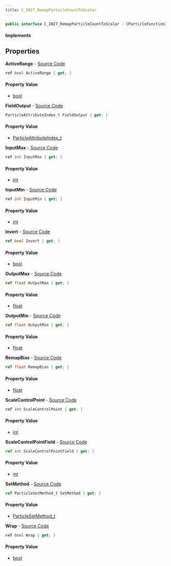```yaml
---
title: C_INIT_RemapParticleCountToScalar
---
```


```csharp
public interface C_INIT_RemapParticleCountToScalar : CParticleFunctionInitializer, CParticleFunction, ISchemaClass<CParticleFunction>, ISchemaClass<CParticleFunctionInitializer>, ISchemaClass<C_INIT_RemapParticleCountToScalar>, ISchemaField, ISchemaClass, INativeHandle
```

#### Implements

## Properties

**ActiveRange** - [Source Code](https://github.com/swiftly-solution/swiftlys2/blob/master/managed/src/SwiftlyS2.Generated/Schemas/Interfaces/C_INIT_RemapParticleCountToScalar.cs#L32)

```csharp
ref bool ActiveRange { get; }
```

#### Property Value

- [bool](https://learn.microsoft.com/dotnet/api/system.boolean)

**FieldOutput** - [Source Code](https://github.com/swiftly-solution/swiftlys2/blob/master/managed/src/SwiftlyS2.Generated/Schemas/Interfaces/C_INIT_RemapParticleCountToScalar.cs#L16)

```csharp
ParticleAttributeIndex_t FieldOutput { get; }
```

#### Property Value

- [ParticleAttributeIndex_t](/docs/api/shared/schemadefinitions/particleattributeindex_t)

**InputMax** - [Source Code](https://github.com/swiftly-solution/swiftlys2/blob/master/managed/src/SwiftlyS2.Generated/Schemas/Interfaces/C_INIT_RemapParticleCountToScalar.cs#L20)

```csharp
ref int InputMax { get; }
```

#### Property Value

- [int](https://learn.microsoft.com/dotnet/api/system.int32)

**InputMin** - [Source Code](https://github.com/swiftly-solution/swiftlys2/blob/master/managed/src/SwiftlyS2.Generated/Schemas/Interfaces/C_INIT_RemapParticleCountToScalar.cs#L18)

```csharp
ref int InputMin { get; }
```

#### Property Value

- [int](https://learn.microsoft.com/dotnet/api/system.int32)

**Invert** - [Source Code](https://github.com/swiftly-solution/swiftlys2/blob/master/managed/src/SwiftlyS2.Generated/Schemas/Interfaces/C_INIT_RemapParticleCountToScalar.cs#L34)

```csharp
ref bool Invert { get; }
```

#### Property Value

- [bool](https://learn.microsoft.com/dotnet/api/system.boolean)

**OutputMax** - [Source Code](https://github.com/swiftly-solution/swiftlys2/blob/master/managed/src/SwiftlyS2.Generated/Schemas/Interfaces/C_INIT_RemapParticleCountToScalar.cs#L28)

```csharp
ref float OutputMax { get; }
```

#### Property Value

- [float](https://learn.microsoft.com/dotnet/api/system.single)

**OutputMin** - [Source Code](https://github.com/swiftly-solution/swiftlys2/blob/master/managed/src/SwiftlyS2.Generated/Schemas/Interfaces/C_INIT_RemapParticleCountToScalar.cs#L26)

```csharp
ref float OutputMin { get; }
```

#### Property Value

- [float](https://learn.microsoft.com/dotnet/api/system.single)

**RemapBias** - [Source Code](https://github.com/swiftly-solution/swiftlys2/blob/master/managed/src/SwiftlyS2.Generated/Schemas/Interfaces/C_INIT_RemapParticleCountToScalar.cs#L38)

```csharp
ref float RemapBias { get; }
```

#### Property Value

- [float](https://learn.microsoft.com/dotnet/api/system.single)

**ScaleControlPoint** - [Source Code](https://github.com/swiftly-solution/swiftlys2/blob/master/managed/src/SwiftlyS2.Generated/Schemas/Interfaces/C_INIT_RemapParticleCountToScalar.cs#L22)

```csharp
ref int ScaleControlPoint { get; }
```

#### Property Value

- [int](https://learn.microsoft.com/dotnet/api/system.int32)

**ScaleControlPointField** - [Source Code](https://github.com/swiftly-solution/swiftlys2/blob/master/managed/src/SwiftlyS2.Generated/Schemas/Interfaces/C_INIT_RemapParticleCountToScalar.cs#L24)

```csharp
ref int ScaleControlPointField { get; }
```

#### Property Value

- [int](https://learn.microsoft.com/dotnet/api/system.int32)

**SetMethod** - [Source Code](https://github.com/swiftly-solution/swiftlys2/blob/master/managed/src/SwiftlyS2.Generated/Schemas/Interfaces/C_INIT_RemapParticleCountToScalar.cs#L30)

```csharp
ref ParticleSetMethod_t SetMethod { get; }
```

#### Property Value

- [ParticleSetMethod_t](/docs/api/shared/schemadefinitions/particlesetmethod_t)

**Wrap** - [Source Code](https://github.com/swiftly-solution/swiftlys2/blob/master/managed/src/SwiftlyS2.Generated/Schemas/Interfaces/C_INIT_RemapParticleCountToScalar.cs#L36)

```csharp
ref bool Wrap { get; }
```

#### Property Value

- [bool](https://learn.microsoft.com/dotnet/api/system.boolean)

